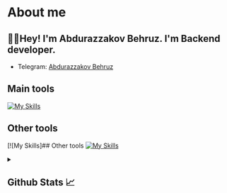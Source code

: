 # About me
<p><h2>👋🏻Hey! I'm Abdurazzakov Behruz. I'm Backend developer.</h2></p>

- Telegram:                           [Abdurazzakov Behruz](https://t.me/desto_07)
## Main tools
[![My Skills](https://skillicons.dev/icons?i=c,python,django,html,css,react,nodejs,docker)](https://skillicons.dev)

## Other tools
[![My Skills]## Other tools
[![My Skills](https://skillicons.dev/icons?i=git,github,postgresql,sqlite,mysql,vscode,pycharm,postman,notion,photoshop)](https://skillicons.dev)

<details>
  <summary><b><h2>Github Stats 📈 <h2></b></summary>
  <a href="https://github.com/Abdurazzakov Behruz">
    <p align="left">
      <img src="https://github-profile-summary-cards.vercel.app/api/cards/profile-details?username=bekhaka111&theme=github_dark">
      <img align="left" src="https://github-profile-summary-cards.vercel.app/api/cards/stats?username=bekhaka111&theme=github_dark">
      <img align="left" src="https://github-profile-summary-cards.vercel.app/api/cards/productive-time?username=bekhaka111&theme=github_dark&utcOffset=5"><br>
    </p>
  </a> 
</details>
